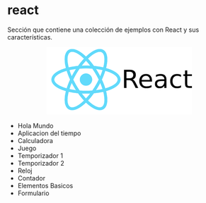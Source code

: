 # react
Sección que contiene una colección de ejemplos con React y sus características.

<p align="center"><img src="react-logo.png"></p>

* Hola Mundo
* Aplicacion del tiempo
* Calculadora
* Juego
* Temporizador 1
* Temporizador 2
* Reloj
* Contador
* Elementos Basicos
* Formulario
